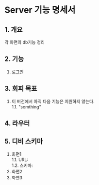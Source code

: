 # Server 기능 명세서

## 1. 개요
각 화면의 db기능 정리<br/>

## 2. 기능
1. 로그인

## 3. 회피 목표
1. 이 버전에서 아직 다음 기능은 지원하지 않는다.<br>
  1.1. "somthing"</br>

## 4. 라우터

## 5. 디비 스키마    
1.	화면1<br>
  1.1. URL:<br>
  1.2. 스키마:<br>
2.	화면2
3.	화면3
